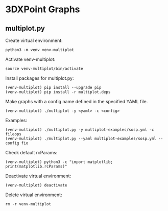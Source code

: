 # 3DXPoint Graphs

## multiplot.py

Create virtual environment:
```
python3 -m venv venv-multiplot
```

Activate venv-multiplot:
```
source venv-multiplot/bin/activate
```

Install packages for multiplot.py:
```
(venv-multiplot) pip install --upgrade pip
(venv-multiplot) pip install -r multiplot.deps
```

Make graphs with a config name defined in the specified YAML file.
```
(venv-multiplot) ./multiplot -y <yaml> -c <config>
```

Examples:
```
(venv-multiplot) ./multiplot.py -y multiplot-examples/sosp.yml -c fileops
(venv-multiplot) ./multiplot.py --yaml multiplot-examples/sosp.yml --config fio
```

Check default rcParams:
```
(venv-multiplot) python3 -c "import matplotlib; print(matplotlib.rcParams)"
```

Deactivate virtual environment:
```
(venv-multiplot) deactivate
```

Delete virtual environment:
```
rm -r venv-multiplot
```
